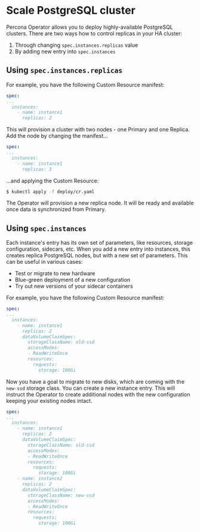# Scale PostgreSQL cluster

Percona Operator allows you to deploy highly-available PostgreSQL clusters.
There are two ways how to control replicas in your HA cluster:

1. Through changing `spec.instances.replicas` value
2. By adding new entry into `spec.instances`

## Using `spec.instances.replicas`

For example, you have the following Custom Resource manifest:

```yaml
spec:
...
  instances:
    - name: instance1
      replicas: 2
```

This will provision a cluster with two nodes - one Primary and one Replica.
Add the node by changing the manifest...

```yaml hl_lines="5"
spec:
...
  instances:
    - name: instance1
      replicas: 3
```

...and applying the Custom Resource:

``` {.bash data-prompt="$" }
$ kubectl apply -f deploy/cr.yaml
```

The Operator will provision a new replica node. It will be ready and available
once data is synchronized from Primary.

## Using `spec.instances`

Each instance's entry has its own set of parameters, like resources, storage
configuration, sidecars, etc. When you add a new entry into instances, this
creates replica PostgreSQL nodes, but with a new set of parameters. This can be
useful in various cases:

* Test or migrate to new hardware
* Blue-green deployment of a new configuration
* Try out new versions of your sidecar containers

For example, you have the following Custom Resource manifest:

```yaml
spec:
...
  instances:
    - name: instance1
      replicas: 2
      dataVolumeClaimSpec:
        storageClassName: old-ssd
        accessModes:
        - ReadWriteOnce
        resources:
          requests:
            storage: 100Gi
```

Now you have a goal to migrate to new disks, which are coming with the `new-ssd`
storage class. You can create a new instance entry. This will instruct the
Operator to create additional nodes with the new configuration keeping your
existing nodes intact.

```yaml
spec:
...
  instances:
    - name: instance1
      replicas: 2
      dataVolumeClaimSpec:
        storageClassName: old-ssd
        accessModes:
        - ReadWriteOnce
        resources:
          requests:
            storage: 100Gi
    - name: instance2
      replicas: 2
      dataVolumeClaimSpec:
        storageClassName: new-ssd
        accessModes:
        - ReadWriteOnce
        resources:
          requests:
            storage: 100Gi
```
